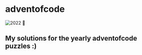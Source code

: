 # adventofcode
![2022](https://github.com/davhin/adventofcode/actions/workflows/2022.yml/badge.svg) :christmas_tree:

## My solutions for the yearly adventofcode puzzles :)
